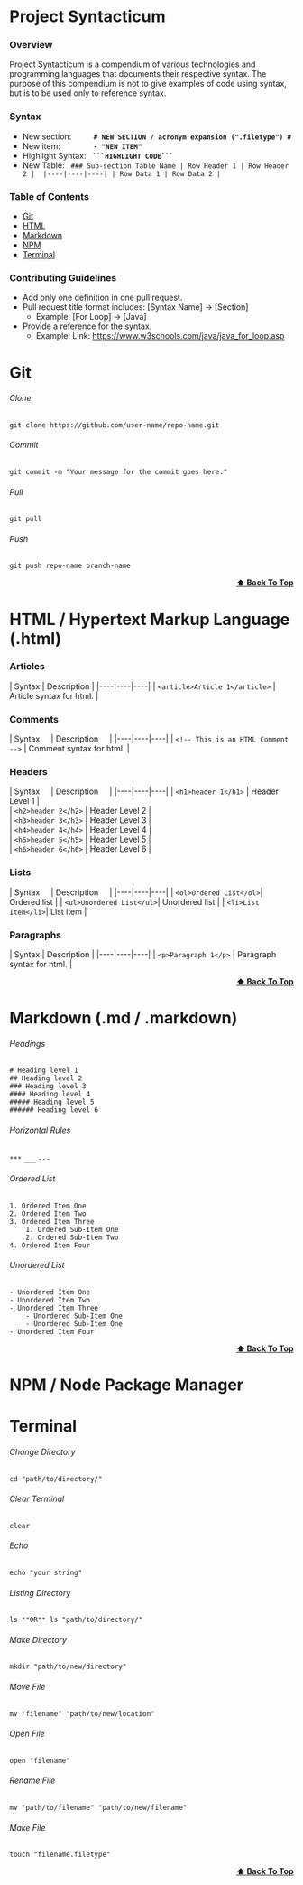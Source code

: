 <!-- ********************** Syntacticum START  ********************** -->

# **Project Syntacticum** #

### Overview
Project Syntacticum is a compendium of various technologies and programming languages that documents their respective syntax.
The purpose of this compendium is not to give examples of code using syntax, but is to be used only to reference syntax.

### Syntax

- New section:          **`# NEW SECTION / acronym expansion (".filetype") #`**
- New item:               **`- "NEW ITEM" `**
- Highlight Syntax:   **` ```HIGHLIGHT CODE``` `**
- New Table:   ```  ### Sub-section Table Name
                    | Row Header 1 | Row Header 2 | 
                    |----|----|----|
                    | Row Data 1 | Row Data 2 |
               ```

<a name="table-of-contents"></a>

### Table of Contents
* [Git](#git)
* [HTML](#html)
* [Markdown](#markdown)
* [NPM](#npm)
* [Terminal](#terminal)

### Contributing Guidelines
* Add only one definition in one pull request.
* Pull request title format includes: [Syntax Name] -> [Section]
    * Example: [For Loop] -> [Java]
* Provide a reference for the syntax.
    * Example: Link: https://www.w3schools.com/java/java_for_loop.asp


<!-- ********************** Syntacticum End  ********************** -->




<!-- ********************** Git START ********************** -->

<a name="git"></a>
# Git

###### Clone

`git clone https://github.com/user-name/repo-name.git`
###### Commit
`git commit -m "Your message for the commit goes here."`

###### Pull
`git pull`

###### Push
`git push repo-name branch-name`


<div align ="right"> <b><a href="#table-of-contents">⬆️ Back To Top</a></b>
</div>
    
<!-- ********************** Git END ********************** -->





<!-- ********************** HTML START  ********************** -->
<a name="html"></a>

# HTML / Hypertext Markup Language (.html) #

### Articles
| Syntax | Description | 
|----|----|----|
| `<article>Article 1</article>` | Article syntax for html. |

### Comments
| Syntax &nbsp;&nbsp;&nbsp;&nbsp;| Description&nbsp;&nbsp;&nbsp;&nbsp; | 
|----|----|----|
| `<!-- This is an HTML Comment -->` | Comment syntax for html. |

### Headers
| Syntax &nbsp;&nbsp;&nbsp;&nbsp;| Description&nbsp;&nbsp;&nbsp;&nbsp; | 
|----|----|----|
| `<h1>header 1</h1>` | Header Level 1 |  
| `<h2>header 2</h2>` | Header Level 2 |  
| `<h3>header 3</h3>` | Header Level 3 |  
| `<h4>header 4</h4>` | Header Level 4 |  
| `<h5>header 5</h5>` | Header Level 5 |  
| `<h6>header 6</h6>` | Header Level 6 |  

### Lists
| Syntax &nbsp;&nbsp;&nbsp;&nbsp;| Description&nbsp;&nbsp;&nbsp;&nbsp; | 
|----|----|----|
| `<ol>Ordered List</ol>`| Ordered list |
| `<ul>Unordered List</ul>`| Unordered list |
| `<li>List Item</li>`| List item |

### Paragraphs
| Syntax | Description | 
|----|----|----|
| `<p>Paragraph 1</p>` | Paragraph syntax for html. |


<div align ="right"> <b><a href="#table-of-contents">⬆️ Back To Top</a></b>
</div>
    
<!-- ********************** HTML END  ********************** -->





<!-- ********************** Markdown START  ********************** -->
<a name="markdown"></a>

# Markdown (.md / .markdown) #

###### Headings

```
# Heading level 1
## Heading level 2
### Heading level 3
#### Heading level 4
##### Heading level 5
###### Heading level 6
```

###### Horizontal Rules

`***`
`___`
`---`

###### Ordered List
```
1. Ordered Item One
2. Ordered Item Two
3. Ordered Item Three
    1. Ordered Sub-Item One
    2. Ordered Sub-Item Two
4. Ordered Item Four
```

###### Unordered List
```
- Unordered Item One
- Unordered Item Two
- Unordered Item Three
    - Unordered Sub-Item One
    - Unordered Sub-Item One
- Unordered Item Four
```


<div align ="right"> <b><a href="#table-of-contents">⬆️ Back To Top</a></b>
</div>
    
<!-- ********************** Markdown END  ********************** -->





<!-- ********************** NPM START  ********************** -->
<a name="npm"></a>

# NPM / Node Package Manager #



<!-- ********************** NPM END  ********************** -->





<!-- ********************** Terminal START  ********************** -->
<a name="terminal"></a>

# Terminal #

###### Change Directory
`cd "path/to/directory/"`

###### Clear Terminal
`clear`

###### Echo
`echo "your string"`

###### Listing Directory
`ls **OR** ls "path/to/directory/"`

###### Make Directory
`mkdir "path/to/new/directory"`

###### Move File
`mv "filename" "path/to/new/location"`

###### Open File
`open "filename"`

###### Rename File
`mv "path/to/filename" "path/to/new/filename"`

###### Make File
`touch "filename.filetype"`


<div align ="right"> <b><a href="#table-of-contents">⬆️ Back To Top</a></b>
</div>
    
<!-- ********************** Terminal END  ********************** -->
